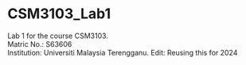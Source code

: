 # CSM3103_Lab1

Lab 1 for the course CSM3103.  
Matric No.: S63606  
Institution: Universiti Malaysia Terengganu.
Edit: Reusing this for 2024

